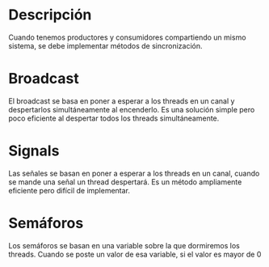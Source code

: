# Descripción
Cuando tenemos productores y consumidores compartiendo un mismo sistema, se debe implementar métodos de sincronización.
# Broadcast
El broadcast se basa en poner a esperar a los threads en un canal y despertarlos simultáneamente al encenderlo. Es una solución simple pero poco eficiente al despertar todos los threads simultáneamente.
# Signals
Las señales se basan en poner a esperar a los threads en un canal, cuando se mande una señal un thread despertará. Es un método ampliamente eficiente pero difícil de implementar.
# Semáforos
Los semáforos se basan en una variable sobre la que dormiremos los threads. Cuando se poste un valor de esa variable, si el valor es mayor de 0 